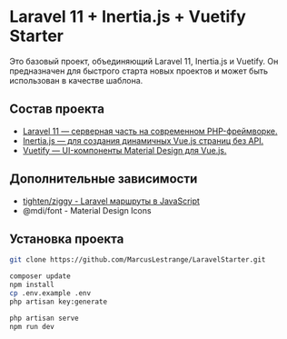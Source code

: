 # Laravel 11 + Inertia.js + Vuetify Starter

Это базовый проект, объединяющий Laravel 11, Inertia.js и Vuetify. Он предназначен для быстрого старта новых проектов и может быть использован в качестве шаблона.

## Состав проекта
- [Laravel 11 — серверная часть на современном PHP-фреймворке.](https://laravel.su/docs/11.x/installation) 
- [Inertia.js — для создания динамичных Vue.js страниц без API.](https://inertiajs.com/) 
- [Vuetify — UI-компоненты Material Design для Vue.js.](https://vuetifyjs.com/en/)

## Дополнительные зависимости
- [tighten/ziggy - Laravel маршруты в JavaScript](https://github.com/tighten/ziggy)
- @mdi/font - Material Design Icons


## Установка проекта
```bash
git clone https://github.com/MarcusLestrange/LaravelStarter.git

composer update
npm install
cp .env.example .env
php artisan key:generate

php artisan serve
npm run dev
```
